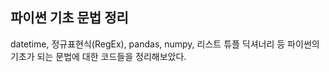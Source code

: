 ## 파이썬 기초 문법 정리

datetime, 정규표현식(RegEx), pandas, numpy, 리스트 튜플 딕셔너리 등 파이썬의 기초가 되는 문법에 대한 코드들을 정리해보았다.
